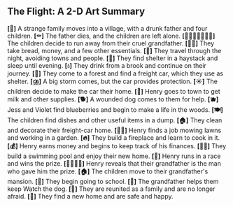 ## The Flight: A 2-D Art Summary 

**[🏡]** A strange family moves into a village, with a drunk father and four children.
**[⚰️]** The father dies, and the children are left alone.
**[🏃‍♀️🏃‍♂️🏃🏃‍♂️]** The children decide to run away from their cruel grandfather.
**[🍞🥖]** They take bread, money, and a few other essentials.
**[🌛]** They travel through the night, avoiding towns and people.
**[🌾]** They find shelter in a haystack and sleep until evening.
**[💧]** They drink from a brook and continue on their journey.
**[🌳]** They come to a forest and find a freight car, which they use as shelter.
**[⛈️]** A big storm comes, but the car provides protection.
**[☀️]**  The children decide to make the car their home.
**[🥛]**  Henry goes to town to get milk and other supplies.
**[🐕]** A wounded dog comes to them for help.
**[🫐]**  Jess and Violet find blueberries and begin to make a life in the woods.
**[🍽️]** The children find dishes and other useful items in a dump.
**[🏠]** They clean and decorate their freight-car home.
**[🌳🌲]** Henry finds a job mowing lawns and working in a garden.
**[🔥]** They build a fireplace and learn to cook in it.
**[💰]** Henry earns money and begins to keep track of his finances.
**[🏊‍♂️]** They build a swimming pool and enjoy their new home.
**[🏁]** Henry runs in a race and wins the prize.
**[👨‍👩‍👧‍👦]** Henry reveals that their grandfather is the man who gave him the prize.
**[🏠]** The children move to their grandfather's mansion.
**[🏫]** They begin going to school.
**[🐶]**  The grandfather helps them keep Watch the dog. 
**[🏡]** They are reunited as a family and are no longer afraid.
**[🏡]** They find a new home and are safe and happy. 
